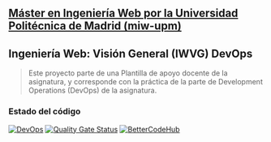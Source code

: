 ## [Máster en Ingeniería Web por la Universidad Politécnica de Madrid (miw-upm)](http://miw.etsisi.upm.es)
## Ingeniería Web: Visión General (IWVG) DevOps
> Este proyecto parte de una Plantilla de apoyo docente de la asignatura, y corresponde con la práctica de la parte de Development Operations (DevOps) de la asignatura.

### Estado del código
[![DevOps](https://github.com/tangotelli/iwvg-devops-tango-fernandez-alvaro/actions/workflows/test.yml/badge.svg)](https://github.com/tangotelli/iwvg-devops-tango-fernandez-alvaro/actions/workflows/test.yml)
[![Quality Gate Status](https://sonarcloud.io/api/project_badges/measure?project=tangotelli_iwvg-devops-tango-fernandez-alvaro&metric=alert_status)](https://sonarcloud.io/dashboard?id=tangotelli_iwvg-devops-tango-fernandez-alvaro)
[![BetterCodeHub](https://bettercodehub.com/edge/badge/tangotelli/iwvg-devops-tango-fernandez-alvaro?branch=develop)](https://bettercodehub.com/results/tangotelli/iwvg-devops-tango-fernandez-alvaro)
